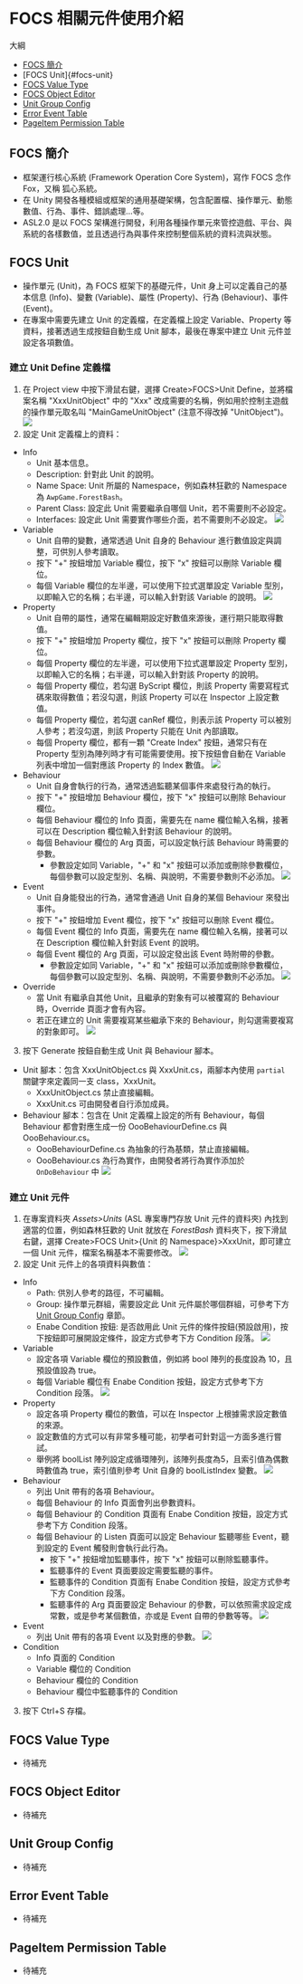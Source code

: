 # FOCS 相關元件使用介紹

大綱
* [FOCS 簡介](#focs-簡介)
* [FOCS Unit]{#focs-unit}
* [FOCS Value Type](#focs-value-type)
* [FOCS Object Editor](#focs-object-editor)
* [Unit Group Config](#unit-group-config)
* [Error Event Table](#error-event-table)
* [PageItem Permission Table](#pageitem-permission-table)

## FOCS 簡介
* 框架運行核心系統 (Framework Operation Core System)，寫作 FOCS 念作 Fox，又稱 狐心系統。
* 在 Unity 開發各種模組或框架的通用基礎架構，包含配置檔、操作單元、動態數值、行為、事件、錯誤處理...等。
* ASL2.0 是以 FOCS 架構進行開發，利用各種操作單元來管控遊戲、平台、與系統的各樣數值，並且透過行為與事件來控制整個系統的資料流與狀態。

## FOCS Unit
* 操作單元 (Unit)，為 FOCS 框架下的基礎元件，Unit 身上可以定義自己的基本信息 (Info)、變數 (Variable)、屬性 (Property)、行為 (Behaviour)、事件 (Event)。
* 在專案中需要先建立 Unit 的定義檔，在定義檔上設定 Variable、Property 等資料，接著透過生成按鈕自動生成 Unit 腳本，最後在專案中建立 Unit 元件並設定各項數值。
### 建立 Unit Define 定義檔
1. 在 Project view 中按下滑鼠右鍵，選擇 Create>FOCS>Unit Define，並將檔案名稱 "XxxUnitObject" 中的 "Xxx" 改成需要的名稱，例如用於控制主遊戲的操作單元取名叫 "MainGameUnitObject" (注意不得改掉 "UnitObject")。
![](./建立UnitDefine.gif)
2. 設定 Unit 定義檔上的資料：
* Info
	* Unit 基本信息。
	* Description: 針對此 Unit 的說明。
	* Name Space: Unit 所屬的 Namespace，例如森林狂歡的 Namespace 為 `AwpGame.ForestBash`。
	* Parent Class: 設定此 Unit 需要繼承自哪個 Unit，若不需要則不必設定。
	* Interfaces: 設定此 Unit 需要實作哪些介面，若不需要則不必設定。
	![](./定義Unit_Info.png)
* Variable
	* Unit 自帶的變數，通常透過 Unit 自身的 Behaviour 進行數值設定與調整，可供別人參考讀取。
	* 按下 "+" 按鈕增加 Variable 欄位，按下 "x" 按鈕可以刪除 Variable 欄位。
	* 每個 Variable 欄位的左半邊，可以使用下拉式選單設定 Variable 型別，以即輸入它的名稱；右半邊，可以輸入針對該 Variable 的說明。
	![](./定義Unit_Variable.gif)
* Property
	* Unit 自帶的屬性，通常在編輯期設定好數值來源後，運行期只能取得數值。
	* 按下 "+" 按鈕增加 Property 欄位，按下 "x" 按鈕可以刪除 Property 欄位。
	* 每個 Property 欄位的左半邊，可以使用下拉式選單設定 Property 型別，以即輸入它的名稱；右半邊，可以輸入針對該 Property 的說明。
	* 每個 Property 欄位，若勾選 ByScript 欄位，則該 Property 需要寫程式碼來取得數值；若沒勾選，則該 Property 可以在 Inspector 上設定數值。
	* 每個 Property 欄位，若勾選 canRef 欄位，則表示該 Property 可以被別人參考；若沒勾選，則該 Property 只能在 Unit 內部讀取。
	* 每個 Property 欄位，都有一顆 "Create Index" 按鈕，通常只有在 Property 型別為陣列時才有可能需要使用。按下按鈕會自動在 Variable 列表中增加一個對應該 Property 的 Index 數值。
	![](./定義Unit_Property.gif)
* Behaviour
	* Unit 自身會執行的行為，通常透過監聽某個事件來處發行為的執行。
	* 按下 "+" 按鈕增加 Behaviour 欄位，按下 "x" 按鈕可以刪除 Behaviour 欄位。
	* 每個 Behaviour 欄位的 Info 頁面，需要先在 name 欄位輸入名稱，接著可以在 Description 欄位輸入針對該 Behaviour 的說明。
	* 每個 Behaviour 欄位的 Arg 頁面，可以設定執行該 Behaviour 時需要的參數。
		* 參數設定如同 Variable，"+" 和 "x" 按鈕可以添加或刪除參數欄位，每個參數可以設定型別、名稱、與說明，不需要參數則不必添加。
	![](./定義Unit_Behaviour.gif)
* Event
	* Unit 自身能發出的行為，通常會通過 Unit 自身的某個 Behaviour 來發出事件。
	* 按下 "+" 按鈕增加 Event 欄位，按下 "x" 按鈕可以刪除 Event 欄位。
	* 每個 Event 欄位的 Info 頁面，需要先在 name 欄位輸入名稱，接著可以在 Description 欄位輸入針對該 Event 的說明。
	* 每個 Event 欄位的 Arg 頁面，可以設定發出該 Event 時附帶的參數。
		* 參數設定如同 Variable，"+" 和 "x" 按鈕可以添加或刪除參數欄位，每個參數可以設定型別、名稱、與說明，不需要參數則不必添加。
	![](./定義Unit_Event.gif)
* Override
	* 當 Unit 有繼承自其他 Unit，且繼承的對象有可以被覆寫的 Behaviour 時，Override 頁面才會有內容。
	* 若正在建立的 Unit 需要複寫某些繼承下來的 Behaviour，則勾選需要複寫的對象即可。
	![](./定義Unit_Override.png)
3. 按下 Generate 按鈕自動生成 Unit 與 Behaviour 腳本。
* Unit 腳本：包含 XxxUnitObject.cs 與 XxxUnit.cs，兩腳本內使用 `partial` 關鍵字來定義同一支 class，XxxUnit。
	* XxxUnitObject.cs 禁止直接編輯。
	* XxxUnit.cs 可由開發者自行添加成員。
* Behaviour 腳本：包含在 Unit 定義檔上設定的所有 Behaviour，每個 Behaviour 都會對應生成一份 OooBehaviourDefine.cs 與 OooBehaviour.cs。
	* OooBehaviourDefine.cs 為抽象的行為基類，禁止直接編輯。
	* OooBehaviour.cs 為行為實作，由開發者將行為實作添加於 `OnDoBehaviour` 中
![](./自動生成Unit腳本.gif) 
### 建立 Unit 元件
1. 在專案資料夾 *Assets>Units* (ASL 專案專門存放 Unit 元件的資料夾) 內找到適當的位置，例如森林狂歡的 Unit 就放在 *ForestBash* 資料夾下，按下滑鼠右鍵，選擇 Create>FOCS Unit>{Unit 的 Namespace}>XxxUnit，即可建立一個 Unit 元件，檔案名稱基本不需要修改。
![](./建立Unit元件.gif)
2. 設定 Unit 元件上的各項資料與數值：
* Info
	* Path: 供別人參考的路徑，不可編輯。
	* Group: 操作單元群組，需要設定此 Unit 元件屬於哪個群組，可參考下方 [Unit Group Config](#unit-group-config) 章節。
	* Enabe Condition 按鈕: 是否啟用此 Unit 元件的條件按鈕(預設啟用)，按下按鈕即可展開設定條件，設定方式參考下方 Condition 段落。
	![](./設定Unit元件_Info.gif)
* Variable
	* 設定各項 Variable 欄位的預設數值，例如將 bool 陣列的長度設為 10，且預設值設為 true。
	* 每個 Variable 欄位有 Enabe Condition 按鈕，設定方式參考下方 Condition 段落。
	![](./設定Unit元件_Variable.gif)
* Property
	* 設定各項 Property 欄位的數值，可以在 Inspector 上根據需求設定數值的來源。
	* 設定數值的方式可以有非常多種可能，初學者可針對這一方面多進行嘗試。
	* 舉例將 boolList 陣列設定成循環陣列，該陣列長度為5，且索引值為偶數時數值為 true，索引值則參考 Unit 自身的 boolListIndex 變數。
	![](設定Unit元件_Property.gif)
* Behaviour
	* 列出 Unit 帶有的各項 Behaviour。
	* 每個 Behaviour 的 Info 頁面會列出參數資料。
	* 每個 Behaviour 的 Condition 頁面有 Enabe Condition 按鈕，設定方式參考下方 Condition 段落。
	* 每個 Behaviour 的 Listen 頁面可以設定 Behaviour 監聽哪些 Event，聽到設定的 Event 觸發則會執行此行為。
		* 按下 "+" 按鈕增加監聽事件，按下 "x" 按鈕可以刪除監聽事件。
		* 監聽事件的 Event 頁面要設定需要監聽的事件。
		* 監聽事件的 Condition 頁面有 Enabe Condition 按鈕，設定方式參考下方 Condition 段落。
		* 監聽事件的 Arg 頁面要設定 Behaviour 的參數，可以依照需求設定成常數，或是參考某個數值，亦或是 Event 自帶的參數等等。
	![](./設定Unit元件_Behaviour.gif)
* Event
	* 列出 Unit 帶有的各項 Event 以及對應的參數。
	![](./設定Unit元件_Event.png)
* Condition
	* Info 頁面的 Condition
	* Variable 欄位的 Condition
	* Behaviour 欄位的 Condition
	* Behaviour 欄位中監聽事件的 Condition
3. 按下 Ctrl+S 存檔。

## FOCS Value Type
* 待補充

## FOCS Object Editor
* 待補充

## Unit Group Config
* 待補充

## Error Event Table
* 待補充

## PageItem Permission Table
* 待補充

